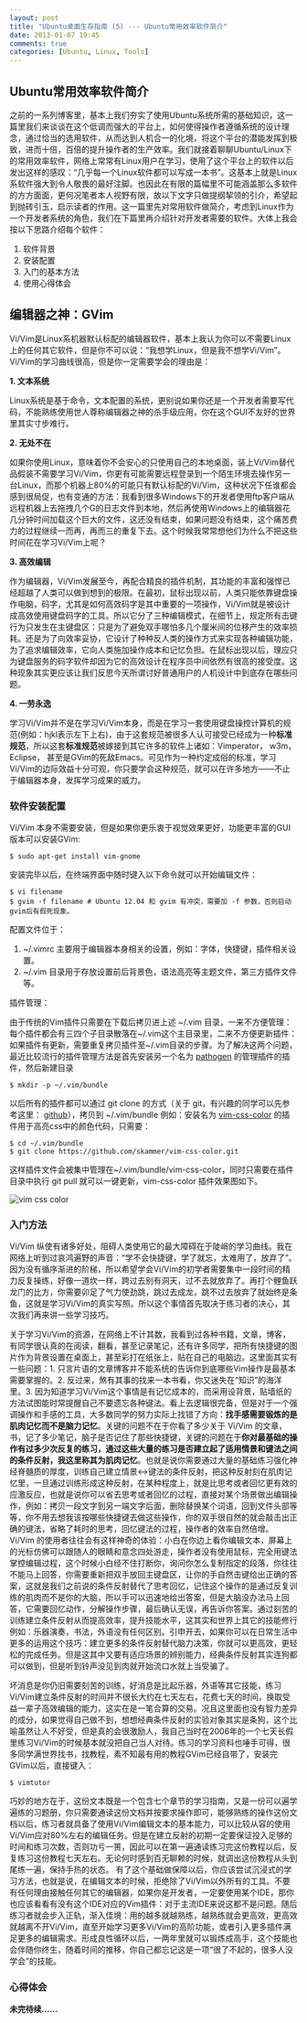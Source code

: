 ```yaml
---
layout: post
title: "Ubuntu桌面生存指南 (5) --- Ubuntu常用效率软件简介"
date: 2013-01-07 19:45
comments: true
categories: [Ubuntu, Linux, Tools]
---
```



## Ubuntu常用效率软件简介

之前的一系列博客里，基本上我们夯实了使用Ubuntu系统所需的基础知识，这一篇里我们来谈谈在这个低调而强大的平台上，如何使得操作者遵循系统的设计理念，通过恰当的选用软件，从而达到人机合一的化境，将这个平台的潜能发挥到极致，进而十倍，百倍的提升操作者的生产效率。我们就接着聊聊Ubuntu/Linux下的常用效率软件，网络上常常有Linux用户在学习，使用了这个平台上的软件以后发出这样的感叹：“几乎每一个Linux软件都可以写成一本书”。这基本上就是Linux系软件强大到令人敬畏的最好注脚。也因此在有限的篇幅里不可能涵盖那么多软件的方方面面，更何况笔者本人视野有限，故以下文字只做提纲挈领的引介，希望起到抛砖引玉，启示读者的作用。这一篇里先对常用软件做简介，考虑到Linux作为一个开发者系统的角色，我们在下篇里再介绍针对开发者需要的软件。大体上我会按以下思路介绍每个软件：

1. 软件背景
2. 安装配置
3. 入门的基本方法
4. 使用心得体会

<!--more-->

## 编辑器之神：GVim

Vi/Vim是Linux系机器默认标配的编辑器软件，基本上我认为你可以不需要Linux上的任何其它软件，但是你不可以说：“我想学Linux，但是我不想学Vi/Vim”。Vi/Vim的学习曲线很高，但是你一定需要学会的理由是：

**1. 文本系统**

Linux系统是基于命令，文本配置的系统，更别说如果你还是一个开发者需要写代码，不能熟练使用世人尊称编辑器之神的杀手级应用，你在这个GUI不友好的世界里其实寸步难行。

**2. 无处不在**

如果你使用Linux，意味着你不会安心的只使用自己的本地桌面，装上Vi/Vim替代品假装不需要学习Vi/Vim，你更有可能需要远程登录到一个陌生环境去操作另一台Linux，而那个机器上80%的可能只有默认标配的Vi/Vim，这种状况下任谁都会感到很局促，也有变通的方法：我看到很多Windows下的开发者使用ftp客户端从远程机器上去拖拽几个G的日志文件到本地，然后再使用Windows上的编辑器花几分钟时间加载这个巨大的文件，这还没有结束，如果问题没有结束，这个痛苦费力的过程继续一而再，再而三的重复下去。这个时候我常常想他们为什么不把这些时间花在学习Vi/Vim上呢？

**3. 高效编辑**

作为编辑器，Vi/Vim发展至今，再配合精良的插件机制，其功能的丰富和强悍已经超越了人类可以做到想到的极限。在最初，鼠标出现以前，人类只能依靠键盘操作电脑，码字，尤其是如何高效码字是其中重要的一项操作，Vi/Vim就是被设计成高效使用键盘码字的工具。所以它分了三种编辑模式，在细节上，规定所有击键行为只发生在主键盘区：只是为了避免双手哪怕多几个厘米间的位移产生的效率损耗。还是为了向效率妥协，它设计了种种反人类的操作方式来实现各种编辑功能，为了追求编辑效率，它向人类施加操作成本和记忆负担。在鼠标出现以后，理应只为键盘服务的码字软件却因为它的高效设计在程序员中间依然有很高的接受度。这种现象其实更应该让我们反思今天所谓讨好普通用户的人机设计中到底存在哪些问题。

**4. 一劳永逸**

学习Vi/Vim并不是在学习Vi/Vim本身，而是在学习一套使用键盘操控计算机的规范(例如：hjkl表示左下上右)，由于这套规范被很多人认可接受已经成为一种**标准规范**，所以这套**标准规范**被嫁接到其它许多的软件上诸如：Vimperator， w3m， Eclipse， 甚至是GVim的死敌Emacs。可见作为一种约定成俗的标准，学习Vi/Vim的边际效益十分可观，你只要学会这种规范，就可以在许多地方——不止于编辑器本身，发挥学习成果的威力。

### 软件安装配置

Vi/Vim 本身不需要安装，但是如果你更乐衷于视觉效果更好，功能更丰富的GUI版本可以安装GVim:
```
$ sudo apt-get install vim-gnome
```
安装完毕以后，在终端界面中随时键入以下命令就可以开始编辑文件：
```
$ vi filename
$ gvim -f filename # Ubuntu 12.04 和 gvim 有冲突，需要加 -f 参数，否则启动gvim后有假死现象。
```
配置文件位于：

1. ~/.vimrc 主要用于编辑器本身相关的设置，例如：字体，快捷键，插件相关设置。
2. ~/.vim 目录用于存放设置前后背景色，语法高亮等主题文件，第三方插件文件等。

插件管理：

由于传统的Vim插件只需要在下载后拷贝进上述 ~/.vim 目录，一来不方便管理：每个插件都会有三四个子目录散落在~/.vim这个主目录里，二来不方便更新插件：如果插件有更新，需要重复拷贝插件至~/.vim目录的步骤。为了解决这两个问题，最近比较流行的插件管理方法是首先安装另一个名为 [pathogen] 的管理插件的插件，然后新建目录
```
$ mkdir -p ~/.vim/bundle
```
以后所有的插件都可以通过 git clone 的方式（关于 git，有兴趣的同学可以先参考这里： [github]），拷贝到 ~/.vim/bundle 例如：安装名为 [vim-css-color] 的插件用于高亮css中的颜色代码，只需要：
```
$ cd ~/.vim/bundle
$ git clone https://github.com/skammer/vim-css-color.git
```
这样插件文件会被集中管理在~/.vim/bundle/vim-css-color，同时只需要在插件目录中执行 git pull 就可以一键更新，vim-css-color 插件效果图如下。

![vim css color]

### 入门方法

Vi/Vim 纵使有诸多好处，阻碍人类使用它的最大障碍在于陡峭的学习曲线。我在网络上听到过哀鸿遍野的声音：“学不会快捷键，学了就忘，太难用了，放弃了”。因为没有循序渐进的阶梯，所以希望学会Vi/Vim的初学者需要集中一段时间的精力反复操练，好像一道坎一样，跨过去别有洞天，过不去就放弃了。再打个鲤鱼跃龙门的比方，你需要卯足了气力使劲跳，跳过去成龙，跳不过去放弃了就始终是条鱼，这就是学习Vi/Vim的真实写照。所以这个事情首先取决于练习者的决心，其次我们再来讲一些学习技巧。

关于学习Vi/Vim的资源，在网络上不计其数，我看到过各种书籍，文章，博客，有同学很认真的在阅读，翻看，甚至记录笔记，还有许多同学，把所有快捷键的图片作为背景设置在桌面上，甚至彩打在纸张上，贴在自己的电脑边。这里面其实有一些问题：1. 只言片语的文章博客并不能系统的告诉你到底哪些Vim操作是最基本需要掌握的。2. 反过来，煞有其事的找来一本书看，你又迷失在“知识”的海洋里。3. 因为知道学习Vi/Vim这个事情是有记忆成本的，而采用设背景，贴墙纸的方法试图能时常提醒自己不要遗忘各种键法。看上去逻辑很完备，但是对于一个强调操作和手感的工具，大多数同学的努力实际上找错了方向：**找手感需要锻炼的是肌肉记忆而不是脑力记忆**。关键的问题不在于你看了多少关于 Vi/Vim 的文章，书，记了多少笔记，脑子是否记住了那些快捷键，关键的问题在于**你对最基础的操作有过多少次反复的练习，通过这些大量的练习是否建立起了适用情景和键法之间的条件反射，我这里称其为肌肉记忆**。也就是说你需要通过大量的基础练习强化神经脊髓质的厚度，训练自己建立情景<->键法的条件反射，把这种反射刻在肌肉记忆里，一旦通过训练形成这种反射，在某种程度上，就是比思考或者回忆更有效的应激反应，也就是说你可以省去思考或者回忆的过程，直接对某个场景做出编辑操作，例如：拷贝一段文字到另一端文字后面，删除替换某个词语，回到文件头部等等，你不用去想我该按哪些快捷键去做这些操作，你的双手很自然的就会敲击出正确的键法，省略了耗时的思考，回忆键法的过程，操作者的效率自然倍增。Vi/Vim 的使用者往往会有这样神奇的体验：小白在你边上看你编辑文本，屏幕上的光标仿佛可以跟随人的眼睛和意念四处游走，操作者没有使用鼠标，完全用键法掌控编辑过程，这个时候小白经不住打断你，询问你怎么复制指定的段落，你往往不能马上回答，你需要重新把双手放回主键盘区，让你的手自然击键给出正确的答案，这就是我们之前说的条件反射替代了思考回忆，记住这个操作的是通过反复训练的肌肉而不是你的大脑，所以手可以迅速地给出答案，但是大脑没办法马上回答，它需要回忆动作，分解操作步骤，最后确认无误，再告诉你答案。通过刻苦的训练建立条件反射从而提高效率，提升技能水平，这其实和世界上其它的技能修行例如：乐器演奏，书法，外语没有任何区别。引申开去，如果你可以在日常生活中更多的运用这个技巧：建立更多的条件反射替代脑力决策，你就可以更高效，更轻松的完成任务。但是这其中又要有适应场景的辨别能力，经典条件反射其实连狗都可以做到，但是听到铃声没见到肉就开始流口水就上当受骗了。

坏消息是你仍旧需要刻苦的训练，好消息是比起乐器，外语等其它技能，练习Vi/Vim建立条件反射的时间并不很长大约在七天左右，花费七天的时间，换取受益一辈子高效编辑的能力，这实在是一笔合算的交易。况且这里面也没有智力差异的成分，如果觉得自己做不到，想想经典条件反射的实验对象其实是条狗，这个比喻虽然让人不好受，但是真的会很激励人，我自己当时在2006年的一个七天长假里练习Vi/Vim的时候基本就没把自己当人对待。练习的学习资料也唾手可得，很多同学满世界找书，找教程，素不知最有用的教程GVim已经自带了，安装完GVim以后，直接键入：
```
$ vimtutor
```
巧妙的地方在于，这份文本既是一个包含七个章节的学习指南，又是一份可以遍学遍练的习题册，你只需要通读这份文档并按要求操作即可，能够熟练的操作这份文档以后，练习者就具备了使用Vi/Vim编辑文本的基本能力，可以比较从容的使用Vi/Vim应对80%左右的编辑任务。但是在建立反射的初期一定要保证投入足够的时间和练习次数，否则功亏一篑，因此可以在第一遍通读练习完这份教程以后，反复练习这份教程七天左右。无论何时感到百无聊赖的时候，就调出这份教程从头到尾练一遍，保持手热的状态。
有了这个基础做保障以后，你应该尝试沉浸式的学习方法，也就是说，在编辑文本的时候，拒绝除了Vi/Vim以外所有的工具。不要有任何理由接触任何其它的编辑器，如果你是开发者，一定要使用某个IDE，那你也应该看看有没有这个IDE对应的Vim插件：对于主流IDE来说这都不是问题。随后练习者就会步入正轨，渐入佳境：用的越多就越熟练，越熟练就会更高效，更高效就越离不开Vi/Vim，直至开始学习更多Vi/Vim的高阶功能，或者引入更多插件满足更多的编辑需求。形成良性循环以后，一两年里就可以锻炼成高手，这个技能也会伴随你终生，随着时间的推移，你自己都忘记这是一项“很了不起的，很多人没学会”的技能。

### 心得体会

**未完待续......**


[pathogen]: https://github.com/tpope/vim-pathogen
[github]: https://github.com/
[vim-css-color]: https://github.com/skammer/vim-css-color
[vim css color]: /images/ubuntu_living_handbook/vim-css-color.png "vim css color sceenshot"

